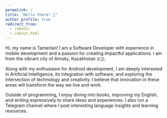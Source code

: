 ```yaml
---
permalink: /
title: "Hello there! 👋"
author_profile: true
redirect_from: 
  - /about/
  - /about.html
---
```


Hi, my name is Tamerlan! I am a Software Developer with experience in mobile development and a passion for creating impactful applications. I am from the vibrant city of Almaty, Kazakhstan 🇰🇿.

Along with my enthusiasm for Android development, I am deeply interested in Artificial Intelligence, its integration with software, and exploring the intersection of technology and creativity. I believe that innovation in these areas will transform the way we live and work.

Outside of programming, I enjoy diving into books, improving my English, and writing expressively to share ideas and experiences. I also run a Telegram channel where I post interesting language insights and learning resources.